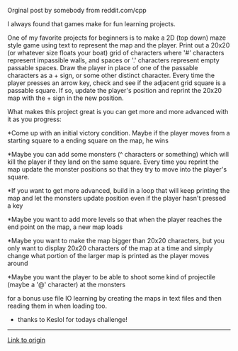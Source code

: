 Orginal post by somebody from reddit.com/cpp

I always found that games make for fun learning projects.

One of my favorite projects for beginners is to make a 2D (top down) maze style game using text to represent the map and the player. Print out a 20x20 (or whatever size floats your boat) grid of characters where '#' characters represent impassible walls, and spaces or '.' characters represent empty passable spaces. Draw the player in place of one of the passable characters as a + sign, or some other distinct character. Every time the player presses an arrow key, check and see if the adjacent grid square is a passable square. If so, update the player's position and reprint the 20x20 map with the + sign in the new position.

What makes this project great is you can get more and more advanced with it as you progress:

*Come up with an initial victory condition. Maybe if the player moves from a starting square to a ending square on the map, he wins

*Maybe you can add some monsters (^ characters or something) which will kill the player if they land on the same square. Every time you reprint the map update the monster positions so that they try to move into the player's square.

*If you want to get more advanced, build in a loop that will keep printing the map and let the monsters update position even if the player hasn't pressed a key

*Maybe you want to add more levels so that when the player reaches the end point on the map, a new map loads

*Maybe you want to make the map bigger than 20x20 characters, but you only want to display 20x20 characters of the map at a time and simply change what portion of the larger map is printed as the player moves around

*Maybe you want the player to be able to shoot some kind of projectile (maybe a '@' character) at the monsters

for a bonus use file IO learning by creating the maps in text files and then reading them in when loading too.

* thanks to Keslol for todays challenge!

---

[Link to origin](https://www.reddit.com/r/dailyprogrammer/qr0l2)